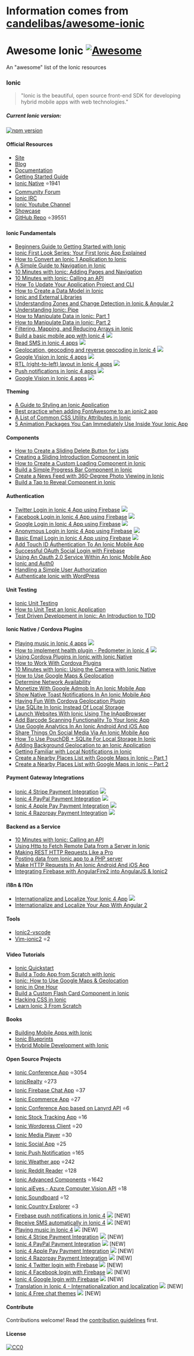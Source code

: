 # Information comes from [candelibas/awesome-ionic](https://github.com/candelibas/awesome-ionic)
# Awesome Ionic [![Awesome](https://cdn.rawgit.com/sindresorhus/awesome/d7305f38d29fed78fa85652e3a63e154dd8e8829/media/badge.svg)](https://github.com/sindresorhus/awesome)

An "awesome" list of the Ionic resources 

### Ionic
> "Ionic is the beautiful, open source front-end SDK for developing hybrid mobile apps with web technologies."

##### Current Ionic version: 
[![npm version](https://badge.fury.io/js/ionic-framework.svg)](https://badge.fury.io/js/ionic-framework)


#### Official Resources
* [Site](http://ionicframework.com/)
* [Blog](http://blog.ionic.io/)
* [Documentation](http://ionicframework.com/docs/v2/)
* [Getting Started Guide](http://ionicframework.com/docs/v2/getting-started/)
* [Ionic Native](https://github.com/driftyco/ionic-native/) :star:1941
* [Community Forum](http://forum.ionicframework.com/)
* [Ionic IRC](http://webchat.freenode.net/?randomnick=1&channels=%23ionic&uio=d4)
* [Ionic Youtube Channel](https://www.youtube.com/channel/UChYheBnVeCfhCmqZfCUdJQw)
* [Showcase](http://showcase.ionicframework.com/)
* [GitHub Repo](https://github.com/driftyco/ionic/) :star:39551

#### Ionic Fundamentals
* [Beginners Guide to Getting Started with Ionic](http://www.joshmorony.com/beginners-guide-to-getting-started-with-ionic-2/)
* [Ionic First Look Series: Your First Ionic App Explained](http://www.joshmorony.com/ionic-2-first-look-series-your-first-ionic-2-app-explained/)
* [How to Convert an Ionic 1 Application to Ionic](http://www.joshmorony.com/how-to-convert-an-ionic-1-application-to-ionic-2/)
* [A Simple Guide to Navigation in Ionic](http://www.joshmorony.com/a-simple-guide-to-navigation-in-ionic-2/)
* [10 Minutes with Ionic: Adding Pages and Navigation](http://blog.ionic.io/10-minutes-with-ionic-2-adding-pages-and-navigation/)
* [10 Minutes with Ionic: Calling an API](http://blog.ionic.io/10-minutes-with-ionic-2-calling-an-api/)
* [How To Update Your Application Project and CLI](http://www.gajotres.net/ionic-2-how-to-update-your-application-project-and-cli/)
* [How to Create a Data Model in Ionic](http://www.joshmorony.com/how-to-create-a-data-model-in-ionic-2/)
* [Ionic and External Libraries](http://mhartington.io/post/ionic2-external-libraries/)
* [Understanding Zones and Change Detection in Ionic & Angular 2](http://www.joshmorony.com/understanding-zones-and-change-detection-in-ionic-2-angular-2/)
* [Understanding Ionic: Pipe](http://mcgivery.com/understanding-ionic-2-pipe/)
* [How to Manipulate Data in Ionic: Part 1](http://www.joshmorony.com/how-to-manipulate-data-in-ionic-2-part-1/)
* [How to Manipulate Data in Ionic: Part 2](http://www.joshmorony.com/how-to-manipulate-data-in-ionic-2-part-2/)
* [Filtering, Mapping, and Reducing Arrays in Ionic](https://www.youtube.com/watch?v=A-4CLa05tp0)
* [Build a basic mobile app with Ionic 4](https://enappd.com/blog/how-to-create-an-ionic-4-app-for-beginners/13) ![](v4.png)
* [Read SMS in Ionic 4 apps](https://enappd.com/blog/automatically-read-sms-in-ionic-4-apps/42) ![](v4.png)
* [Geolocation, geocoding and reverse geocoding in Ionic 4](https://enappd.com/blog/using-geolocation-geocoding-and-reverse-geocoding-in-ionic-4/45) ![](v4.png)
* [Google Vision in Ionic 4 apps](https://enappd.com/blog/implement-google-vision-in-ionic-4/43) ![](v4.png)
* [RTL (right-to-left) layout in Ionic 4 apps](https://enappd.com/blog/rtl-right-to-left-use-in-ionic-4/50) ![](v4.png)
* [Push notifications in Ionic 4 apps](https://enappd.com/blog/implement-ionic-4-firebase-push/34) ![](v4.png)
* [Google Vision in Ionic 4 apps](https://enappd.com/blog/implement-google-vision-in-ionic-4/43) ![](v4.png)

#### Theming
* [A Guide to Styling an Ionic Application](http://www.joshmorony.com/a-guide-to-styling-an-ionic-2-application/)
* [Best practice when adding FontAwesome to an ionic2 app](http://luiscabrera.site/tech/2017/01/09/fontawesome-in-ionic2.html)
* [A List of Common CSS Utility Attributes in Ionic](http://www.joshmorony.com/a-list-of-common-css-utility-attributes-in-ionic-2/)
* [5 Animation Packages You Can Immediately Use Inside Your Ionic App](https://devdactic.com/5-animation-packages-ionic/)

#### Components
* [How to Create a Sliding Delete Button for Lists](http://www.joshmorony.com/ionic-2-how-to-create-a-sliding-delete-button-for-lists/)
* [Creating a Sliding Introduction Component in Ionic](http://www.joshmorony.com/creating-a-sliding-introduction-component-in-ionic-2/)
* [How to Create a Custom Loading Component in Ionic](http://www.joshmorony.com/how-to-create-a-custom-loading-component-in-ionic-2/)
* [Build a Simple Progress Bar Component in Ionic](http://www.joshmorony.com/build-a-simple-progress-bar-component-in-ionic-2/)
* [Create a News Feed with 360-Degree Photo Viewing in Ionic](http://www.joshmorony.com/create-a-news-feed-with-360-degree-photo-viewing-in-ionic-2/)
* [Build a Tap to Reveal Component in Ionic](https://www.joshmorony.com/build-a-tap-to-reveal-component-in-ionic-2/)

#### Authentication
* [Twitter Login in Ionic 4 App using Firebase](https://enappd.com/blog/twitter-login-in-ionic-4-apps-using-firebase/24) ![](v4.png)
* [Facebook Login in Ionic 4 App using Firebase](https://enappd.com/blog/facebook-login-in-ionic-4-apps-using-firebase/25) ![](v4.png)
* [Google Login in Ionic 4 App using Firebase](https://enappd.com/blog/google-login-in-ionic-4-apps-using-firebase/39) ![](v4.png)
* [Anonymous Login in Ionic 4 App using Firebase](https://enappd.com/blog/firebase-anonymous-login-in-ionic-4/37) ![](v4.png)
* [Basic Email Login in Ionic 4 App using Firebase](https://enappd.com/blog/email-authentication-with-firebase-in-ionic-4/38) ![](v4.png)
* [Add Touch ID Authentication To An Ionic Mobile App](https://www.thepolyglotdeveloper.com/2016/03/add-touch-id-authentication-ionic-2-mobile-app/)
* [Successful OAuth Social Login with Firebase](http://www.gajotres.net/ionic-2-succesfull-oauth-social-login-with-firebase/)
* [Using An Oauth 2.0 Service Within An Ionic Mobile App](https://www.thepolyglotdeveloper.com/2016/01/using-an-oauth-2-0-service-within-an-ionic-2-mobile-app/)
* [Ionic and Auth0](http://blog.ionic.io/ionic-2-and-auth0/)
* [Handling a Simple User Authorization](http://www.gajotres.net/ionic-2-handling-a-simple-user-authorization/)
* [Authenticate Ionic with WordPress](https://auth0.com/authenticate/ionic2/wordpress)

#### Unit Testing
* [Ionic Unit Testing](http://lathonez.github.io/2017/ionic-2-unit-testing/)
* [How to Unit Test an Ionic Application](http://www.joshmorony.com/how-to-unit-test-an-ionic-2-application/)
* [Test Driven Development in Ionic: An Introduction to TDD](https://www.joshmorony.com/test-driven-development-in-ionic-2-an-introduction-to-tdd/)

#### Ionic Native / Cordova Plugins
* [Playing music in Ionic 4 apps](https://enappd.com/blog/spotify-like-music-in-ionic-4-apps/48) ![](v4.png)
* [How to implement health plugin - Pedometer in Ionic 4](https://enappd.com/blog/best-fitness-plugins-for-ionic-4-how-to-use-pedometer/15) ![](v4.png)
* [Using Cordova Plugins in Ionic with Ionic Native](http://www.joshmorony.com/using-cordova-plugins-in-ionic-2-with-ionic-native/)
* [How to Work With Cordova Plugins](http://www.gajotres.net/ionic-2-how-to-use-cordova-plugins/)
* [10 Minutes with Ionic: Using the Camera with Ionic Native](http://blog.ionic.io/10-minutes-with-ionic-2-using-the-camera-with-ionic-native/)
* [How to Use Google Maps & Geolocation ](http://www.joshmorony.com/ionic-2-how-to-use-google-maps-geolocation-video-tutorial/)
* [Determine Network Availability](https://www.thepolyglotdeveloper.com/2016/01/determine-network-availability-in-an-ionic-2-mobile-app/)
* [Monetize With Google Admob In An Ionic Mobile App](https://www.thepolyglotdeveloper.com/2016/02/monetize-google-admob-ionic-2-mobile-app/)
* [Show Native Toast Notifications In An Ionic Mobile App](https://www.thepolyglotdeveloper.com/2016/01/show-native-toast-notifications-in-an-ionic-2-mobile-app/)
* [Having Fun With Cordova Geolocation Plugin](http://www.gajotres.net/ionic-2-having-fun-with-cordova-geolocation-plugin/)
* [Use SQLite In Ionic Instead Of Local Storage](https://www.thepolyglotdeveloper.com/2015/12/use-sqlite-in-ionic-2-instead-of-local-storage/)
* [Launch Websites With Ionic Using The InAppBrowser](https://www.thepolyglotdeveloper.com/2016/01/launch-websites-with-ionic-2-using-the-inappbrowser/)
* [Add Barcode Scanning Functionality To Your Ionic App](https://www.thepolyglotdeveloper.com/2016/02/add-barcode-scanning-functionality-to-your-ionic-2-app/)
* [Use Google Analytics In An Ionic Android And iOS App](https://www.thepolyglotdeveloper.com/2016/03/use-google-analytics-in-an-ionic-2-android-and-ios-app/)
* [Share Things On Social Media Via An Ionic Mobile App](https://www.thepolyglotdeveloper.com/2016/02/share-things-on-social-media-via-an-ionic-2-mobile-app/)
* [How To Use PouchDB + SQLite For Local Storage In Ionic](http://gonehybrid.com/how-to-use-pouchdb-sqlite-for-local-storage-in-ionic-2/)
* [Adding Background Geolocation to an Ionic Application](http://www.joshmorony.com/adding-background-geolocation-to-an-ionic-2-application/)
* [Getting Familiar with Local Notifications in Ionic](http://www.joshmorony.com/getting-familiar-with-local-notifications-in-ionic-2/)
* [Create a Nearby Places List with Google Maps in Ionic – Part 1](http://www.joshmorony.com/create-a-nearby-places-list-with-google-maps-in-ionic-2-part-1/)
* [Create a Nearby Places List with Google Maps in Ionic – Part 2](http://www.joshmorony.com/create-a-nearby-places-list-with-google-maps-in-ionic-2-part-2/)

#### Payment Gateway Integrations
* [Ionic 4 Stripe Payment Integration](https://enappd.com/blog/ionic-4-stripe-payment-integration-with-firebase-for-apps-and-pwa/17) ![](v4.png)
* [Ionic 4 PayPal Payment Integration](https://enappd.com/blog/ionic-4-paypal-payment-integration-for-apps-and-pwa/16) ![](v4.png)
* [Ionic 4 Apple Pay Payment Integration](https://enappd.com/blog/how-to-integrate-apple-pay-in-ionic-4-apps/21) ![](v4.png)
* [Ionic 4 Razorpay Payment Integration](https://enappd.com/blog/how-to-integrate-razorpay-in-ionic-4-apps-and-pwa/20) ![](v4.png)

#### Backend as a Service
* [10 Minutes with Ionic: Calling an API](http://blog.ionic.io/10-minutes-with-ionic-2-calling-an-api/)
* [Using Http to Fetch Remote Data from a Server in Ionic](http://www.joshmorony.com/using-http-to-fetch-remote-data-from-a-server-in-ionic-2/)
* [Making REST HTTP Requests Like a Pro](http://www.gajotres.net/ionic-2-making-rest-http-requests-like-a-pro/)
* [Posting data from Ionic app to a PHP server](http://www.nikola-breznjak.com/blog/ionic2/posting-data-from-ionic-2-app/)
* [Make HTTP Requests In An Ionic Android And iOS App](https://www.thepolyglotdeveloper.com/2016/01/make-http-requests-in-an-ionic-2-android-and-ios-app/)
* [Integrating Firebase with AngularFire2 into AngularJS & Ionic2](http://www.clearlyinnovative.com/integrating-firebase-with-angularfire2-into-angularjs-ionic2)

#### i18n & l10n
* [Internationalize and Localize Your Ionic 4 App](https://enappd.com/blog/how-to-translate-in-ionic-4-globalization-internationalization-and-localization/11) ![](v4.png)
* [Internationalize and Localize Your App With Angular 2](http://www.gajotres.net/ionic-2-internationalize-and-localize-your-app-with-angular-2/)

#### Tools
* [Ionic2-vscode](https://marketplace.visualstudio.com/items?itemName=jgw9617.ionic2-vscode)
* [Vim-ionic2](https://github.com/akz92/vim-ionic2) :star:2

#### Video Tutorials
* [Ionic Quickstart](https://www.udemy.com/ionic-2-quickstart/)
* [Build a Todo App from Scratch with Ionic](http://www.joshmorony.com/build-a-todo-app-from-scratch-with-ionic-2-video-tutorial/)
* [Ionic: How to Use Google Maps & Geolocation](http://www.joshmorony.com/ionic-2-how-to-use-google-maps-geolocation-video-tutorial/)
* [Ionic in One Hour](http://courses.devdactic.com/courses/ionic-2-in-one-hour?product_id=104238)
* [Build a Custom Flash Card Component in Ionic](https://www.youtube.com/watch?v=BKFQKywl_GM)
* [Hacking CSS in Ionic](https://www.youtube.com/watch?v=sXFmkdhOEVc)
* [Learn Ionic 3 From Scratch](https://www.youtube.com/watch?v=JcEGTektejA&list=PLYxzS__5yYQng-XnJhB21Jc7NW1OIaqct)

#### Books
* [Building Mobile Apps with Ionic](https://www.joshmorony.com/building-mobile-apps-with-ionic-2/)
* [Ionic Blueprints](https://www.packtpub.com/web-development/ionic-2-blueprints)
* [Hybrid Mobile Development with Ionic](https://www.packtpub.com/application-development/hybrid-mobile-development-ionic)

#### Open Source Projects
* [Ionic Conference App](https://github.com/driftyco/ionic-conference-app) :star:3054
* [IonicRealty](https://github.com/ccoenraets/ionic2-realty) :star:273
* [Ionic Firebase Chat App](https://github.com/ionic2blueprints/firebase-chat) :star:37
* [Ionic Ecommerce App](https://github.com/ionic2blueprints/ionic2-marketcloud) :star:27
* [Ionic Conference App based on Lanyrd API](https://github.com/ionic2blueprints/conference-app) :star:6
* [Ionic Stock Tracking App](https://github.com/ionic2blueprints/ionic2-stockmarket) :star:16
* [Ionic Wordpress Client](https://github.com/ionic2blueprints/ionic2-wp-client) :star:20
* [Ionic Media Player](https://github.com/ionic2blueprints/media-player) :star:30
* [Ionic Social App](https://github.com/ionic2blueprints/social-app) :star:25
* [Ionic Push Notification](https://github.com/aggarwalankush/ionic2-push-base) :star:165
* [Ionic Weather app](https://github.com/aggarwalankush/ionic2-mosum) :star:242
* [Ionic Reddit Reader](https://github.com/smartapant/ionic2-reddit-reader) :star:128
* [Ionic Advanced Components](https://github.com/yannbf/ionic2-components) :star:1642
* [Ionic aiEyes - Azure Computer Vision API](https://github.com/brenopolanski/aiEyes) :star:18
* [Ionic Soundboard](https://github.com/rkalis/ionic-soundboard) :star:12
* [Ionic Country Explorer](https://github.com/SKempin/ionic-country-explorer) :star:3
* [Firebase push notifications in Ionic 4](https://github.com/enappd/ionic-4-push) ![](v4.png) [NEW]
* [Receive SMS automatically in Ionic 4](https://github.com/enappd/Ionic-4-sms-receive) ![](v4.png) [NEW]
* [Playing music in Ionic 4](https://github.com/enappd/ionic-4-music) ![](v4.png) [NEW]
* [Ionic 4 Stripe Payment Integration](https://github.com/enappd/ionic4-stripe) ![](v4.png) [NEW]
* [Ionic 4 PayPal Payment Integration](https://github.com/enappd/ionic4-paypal) ![](v4.png) [NEW]
* [Ionic 4 Apple Pay Payment Integration](https://github.com/enappd/ionic4-applepay) ![](v4.png) [NEW]
* [Ionic 4 Razorpay Payment Integration](https://github.com/enappd/ionic4-razorpay) ![](v4.png) [NEW]
* [Ionic 4 Twitter login with Firebase](https://github.com/enappd/Ionic-4-Twitter-auth) ![](v4.png) [NEW]
* [Ionic 4 Facebook login with Firebase](https://github.com/enappd/ionic4-facebookAuth) ![](v4.png) [NEW]
* [Ionic 4 Google login with Firebase](https://github.com/enappd/Ionic-4-google-auth) ![](v4.png) [NEW]
* [Translation in Ionic 4 - Internationalization and localization](https://github.com/enappd/ionic4-i18n) ![](v4.png) [NEW]
* [Ionic 4 Free chat themes](https://store.enappd.com/product/free-chat-themes-ionic4/) ![](v4.png) [NEW]

#### Contribute
Contributions welcome! Read the [contribution guidelines](CONTRIBUTING.md) first.


#### License
[![CC0](http://i.creativecommons.org/p/zero/1.0/88x31.png)](http://creativecommons.org/publicdomain/zero/1.0/)

